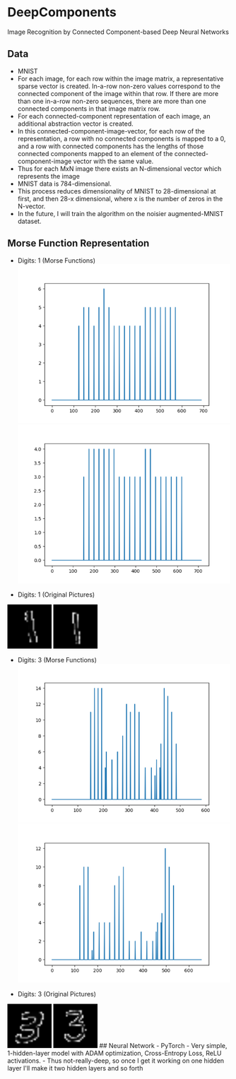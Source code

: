 # DeepComponents
Image Recognition by Connected Component-based Deep Neural Networks

## Data
- MNIST
- For each image, for each row within the image matrix, a representative sparse vector is created. In-a-row non-zero values correspond to the connected component of the image within that row. If there are more than one in-a-row non-zero sequences, there are more than one connected components in that image matrix row. 
- For each connected-component representation of each image, an additional abstraction vector is created. 
- In this connected-component-image-vector, for each row of the representation, a row with no connected components is mapped to a 0, and a row with connected components has the lengths of those connected components mapped to an element of the connected-component-image vector with the same value. 
- Thus for each MxN image there exists an N-dimensional vector which represents the image
- MNIST data is 784-dimensional. 
- This process reduces dimensionality of MNIST to 28-dimensional at first, and then 28-x dimensional, where x is the number of zeros in the N-vector.
- In the future, I will train the algorithm on the noisier augmented-MNIST dataset. 

## Morse Function Representation

- Digits: 1 (Morse Functions)
![Model1](Visualizations/morse_funcs/viz_picture7digit1.png)
![Model2](Visualizations/morse_funcs/viz_picture9digit1.png)

- Digits: 1 (Original Pictures)
<img src="Visualizations/number_pictures/picture7digit1.png" width="100" height="100" />
<img src="Visualizations/number_pictures/picture9digit1.png" width="100" height="100" />

- Digits: 3 (Morse Functions)
![Model1](Visualizations/morse_funcs/viz_picture8digit3.png)
![Model2](Visualizations/morse_funcs/viz_picture51digit3.png)

- Digits: 3 (Original Pictures)
<img src="Visualizations/number_pictures/picture8digit3.png" width="100" height="100" />
<img src="Visualizations/number_pictures/picture51digit3.png" width="100" height="100" />
## Neural Network
- PyTorch
- Very simple, 1-hidden-layer model with ADAM optimization, Cross-Entropy Loss, ReLU activations. 
- Thus not-really-deep, so once I get it working on one hidden layer I'll make it two hidden layers and so forth

